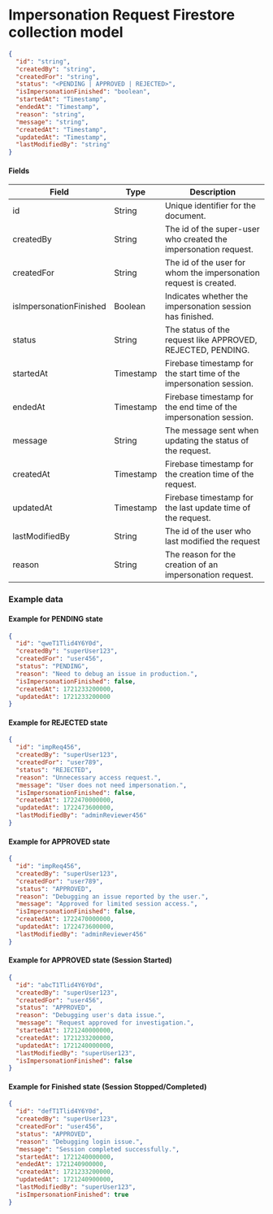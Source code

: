 # Impersonation Request Firestore collection model

```json
{
  "id": "string",
  "createdBy": "string",
  "createdFor": "string",
  "status": "<PENDING | APPROVED | REJECTED>",
  "isImpersonationFinished": "boolean",
  "startedAt": "Timestamp",
  "endedAt": "Timestamp",
  "reason": "string",
  "message": "string",
  "createdAt": "Timestamp",
  "updatedAt": "Timestamp",
  "lastModifiedBy": "string"
}
```

#### Fields

| Field         | Type      | Description                                                        |
| ------------- | --------- | -------------------------------------------------------------------|
| id            | String    | Unique identifier for the document.                                |
| createdBy     | String    | The id of the super-user who created the impersonation request.    |
| createdFor    | String    | The id of the user for whom the impersonation request is created. |
| isImpersonationFinished | Boolean | Indicates whether the impersonation session has finished. |
| status        | String    | The status of the request like APPROVED, REJECTED, PENDING.        |
| startedAt     | Timestamp | Firebase timestamp for the start time of the impersonation session.|
| endedAt       | Timestamp | Firebase timestamp for the end time of the impersonation session.  |
| message       | String    | The message sent when updating the status of the request.          |
| createdAt     | Timestamp | Firebase timestamp for the creation time of the request.           |
| updatedAt     | Timestamp | Firebase timestamp for the last update time of the request.        |
| lastModifiedBy| String    | The id of the user who last modified the request                   |
| reason        | String    | The reason for the creation of an impersonation request.           |

### Example data

#### Example for PENDING state

```json
{
  "id": "qweT1Tlid4Y6Y0d",
  "createdBy": "superUser123",
  "createdFor": "user456",
  "status": "PENDING",
  "reason": "Need to debug an issue in production.",
  "isImpersonationFinished": false,
  "createdAt": 1721233200000,
  "updatedAt": 1721233200000
}
```

#### Example for REJECTED state

```json
{
  "id": "impReq456",
  "createdBy": "superUser123",
  "createdFor": "user789",
  "status": "REJECTED",
  "reason": "Unnecessary access request.",
  "message": "User does not need impersonation.",
  "isImpersonationFinished": false,
  "createdAt": 1722470000000,
  "updatedAt": 1722473600000,
  "lastModifiedBy": "adminReviewer456"
}
```

#### Example for APPROVED state

```json
{
  "id": "impReq456",
  "createdBy": "superUser123",
  "createdFor": "user789",
  "status": "APPROVED",
  "reason": "Debugging an issue reported by the user.",
  "message": "Approved for limited session access.",
  "isImpersonationFinished": false,
  "createdAt": 1722470000000,
  "updatedAt": 1722473600000,
  "lastModifiedBy": "adminReviewer456"
}
```

#### Example for APPROVED state (Session Started)

```json
{
  "id": "abcT1Tlid4Y6Y0d",
  "createdBy": "superUser123",
  "createdFor": "user456",
  "status": "APPROVED",
  "reason": "Debugging user's data issue.",
  "message": "Request approved for investigation.",
  "startedAt": 1721240000000,
  "createdAt": 1721233200000,
  "updatedAt": 1721240000000,
  "lastModifiedBy": "superUser123",
  "isImpersonationFinished": false
}

```

#### Example for Finished state (Session Stopped/Completed)

```json
{
  "id": "defT1Tlid4Y6Y0d",
  "createdBy": "superUser123",
  "createdFor": "user456",
  "status": "APPROVED",
  "reason": "Debugging login issue.",
  "message": "Session completed successfully.",
  "startedAt": 1721240000000,
  "endedAt": 1721240900000,
  "createdAt": 1721233200000,
  "updatedAt": 1721240900000,
  "lastModifiedBy": "superUser123",
  "isImpersonationFinished": true
}
```
